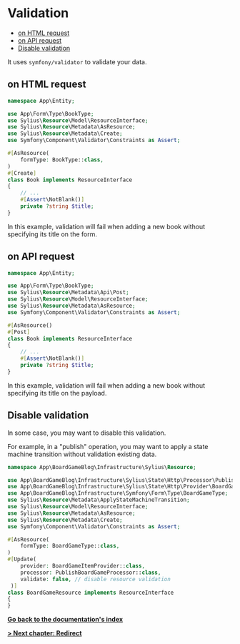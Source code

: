 # Validation

<!-- TOC -->
* [on HTML request](#on-html-request)
* [on API request](#on-api-request)
* [Disable validation](#disable-validation)
<!-- TOC -->

It uses `symfony/validator` to validate your data.

## on HTML request

```php
namespace App\Entity;

use App\Form\Type\BookType;
use Sylius\Resource\Model\ResourceInterface;
use Sylius\Resource\Metadata\AsResource;
use Sylius\Resource\Metadata\Create;
use Symfony\Component\Validator\Constraints as Assert;

#[AsResource(
    formType: BookType::class, 
)
#[Create]
class Book implements ResourceInterface
{
    // ...
    #[Assert\NotBlank()]
    private ?string $title;
}
```

In this example, validation will fail when adding a new book without specifying its title on the form.

## on API request

```php
namespace App\Entity;

use App\Form\Type\BookType;
use Sylius\Resource\Metadata\Api\Post;
use Sylius\Resource\Model\ResourceInterface;
use Sylius\Resource\Metadata\AsResource;
use Symfony\Component\Validator\Constraints as Assert;

#[AsResource()
#[Post]
class Book implements ResourceInterface
{
    // ...
    #[Assert\NotBlank()]
    private ?string $title;
}
```

In this example, validation will fail when adding a new book without specifying its title on the payload.

## Disable validation

In some case, you may want to disable this validation.

For example, in a "publish" operation, you may want to apply a state machine transition without validation existing data.

```php
namespace App\BoardGameBlog\Infrastructure\Sylius\Resource;

use App\BoardGameBlog\Infrastructure\Sylius\State\Http\Processor\PublishBoardGameProcessor;
use App\BoardGameBlog\Infrastructure\Sylius\State\Http\Provider\BoardGameItemProvider;
use App\BoardGameBlog\Infrastructure\Symfony\Form\Type\BoardGameType;
use Sylius\Resource\Metadata\ApplyStateMachineTransition;
use Sylius\Resource\Model\ResourceInterface;
use Sylius\Resource\Metadata\AsResource;
use Sylius\Resource\Metadata\Create;
use Symfony\Component\Validator\Constraints as Assert;

#[AsResource(
    formType: BoardGameType::class, 
)
#[Update(
    provider: BoardGameItemProvider::class, 
    processor: PublishBoardGameProcessor::class,
    validate: false, // disable resource validation
 )]
class BoardGameResource implements ResourceInterface
{
}
```

**[Go back to the documentation's index](index.md)**

**[> Next chapter: Redirect](redirect.md)**
